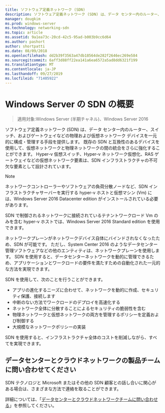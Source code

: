 ```yaml
---
title: ソフトウェア定義ネットワーク (SDN)
description: ソフトウェア定義ネットワーク (SDN) は、データ センター内のルーター、スイッチ、およびゲートウェイなどの物理および仮想ネットワーク デバイスを一元的に構成・管理する手段を提供します。 このトピックでは、Windows Server、System Center、および Microsoft Azure で提供されるソフトウェア定義ネットワーク (SDN) テクノロジについて説明します。
manager: dougkim
ms.prod: windows-server
ms.technology: networking-sdn
ms.topic: article
ms.assetid: 9a1ea73c-20cd-42c5-95ad-b003b9cc6d64
ms.author: pashort
author: shortpatti
ms.date: 08/09/2018
ms.openlocfilehash: dd2b39f3563a47db18564de282f2646ec269e584
ms.sourcegitcommit: 6aff3d88ff22ea141a6ea6572a5ad8dd6321f199
ms.translationtype: MT
ms.contentlocale: ja-JP
ms.lasthandoff: 09/27/2019
ms.locfileid: "71405922"
---
```

# <a name="sdn-in-windows-server-overview"></a>Windows Server の SDN の概要

>適用対象:Windows Server (半期チャネル)、Windows Server 2016


ソフトウェア定義ネットワーク (SDN) は、データ センター内のルーター、スイッチ、およびゲートウェイなどの物理および仮想ネットワーク デバイスを一元的に構成・管理する手段を提供します。 既存の SDN と互換性のあるデバイスを使用して、仮想ネットワークと物理ネットワークの間の統合をさらに強化することができます。 Hyper-v 仮想スイッチ、Hyper-v ネットワーク仮想化、RAS ゲートウェイなどの仮想ネットワーク要素は、SDN インフラストラクチャの不可欠な要素として設計されています。 

>[!Note]
>ネットワークコントローラーやソフトウェアの負荷分散ノードなど、SDN インフラストラクチャサーバーを実行する hyper-v ホストと仮想マシン (Vm) には、Windows Server 2016 Datacenter edition がインストールされている必要があります。 
>
>SDN で制御されるネットワークに接続されているテナントワークロード Vm のみを含む hyper-v ホストでは、Windows Server 2016 Standard edition を使用できます。

ネットワークプレーンがネットワークデバイス自体にバインドされなくなったため、SDN が可能です。 ただし、System Center 2016 のようなデータセンター管理ソフトウェアなどの他のエンティティは、ネットワークプレーンを使用します。 SDN を使用すると、データセンターネットワークを動的に管理できるため、アプリケーションとワークロードの要件を満たすための自動化された一元的な方法を実現できます。 

SDN を使用して、次のことを行うことができます。

- アプリの進化するニーズに合わせて、ネットワークを動的に作成、セキュリティ保護、接続します
- 中断のない方法でワークロードのデプロイを高速化する
- ネットワーク全体に分散することによるセキュリティの脆弱性を含む
- 物理ネットワークと仮想ネットワークの両方を管理するポリシーを定義および制御する 
- 大規模なネットワークポリシーの実装

SDN を使用すると、インフラストラクチャ全体のコストを削減しながら、すべてを実現できます。



## <a name="contact-the-datacenter-and-cloud-networking-product-team"></a>データセンターとクラウドネットワークの製品チームに問い合わせてください

SDN テクノロジと Microsoft またはその他の SDN 顧客との話し合いに関心がある場合は、さまざまな方法で連絡を取ることができます。

詳細については、「[データセンターとクラウドネットワークチームに問い合わせる](contact-sdn-team.md)」を参照してください。
